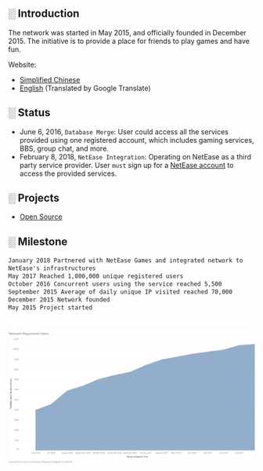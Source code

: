 ## **░ Introduction**
The network was started in May 2015, and officially founded in December 2015. The initiative is to provide a place for friends to play games and have fun.

Website: 
- [Simplified Chinese](http://www.mcxssg.net/)
- [English](https://pixeltimenet.github.io/) (Translated by Google Translate)

## **░ Status**
- June 6, 2016, `Database Merge`: User could access all the services provided using one registered account, which includes gaming services, BBS, group chat, and more.
- February 8, 2018, `NetEase Integration`:   Operating on NetEase as a third party service provider. User `must` sign up for a [NetEase account](http://forums.netease-na.com/register/) to access the provided services.

## **░ Projects**
-  [Open Source](https://github.com/PixelTimeNet/Open_Source)

## **░ Milestone**
    January 2018 Partnered with NetEase Games and integrated network to NetEase's infrastructures
    May 2017 Reached 1,000,000 unique registered users
    October 2016 Concurrent users using the service reached 5,500
    September 2015 Average of daily unique IP visited reached 70,000
    December 2015 Network founded
    May 2015 Project started
# <img src=".images/Sheet.png" alt="Status Sheet 1" align="center">
